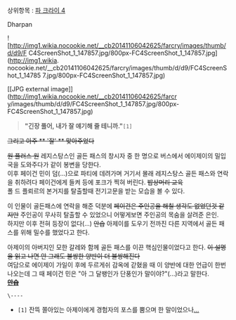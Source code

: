 상위항목 : [파 크라이 4](%ED%8C%8C%20%ED%81%AC%EB%9D%BC%EC%9D%B4%204.md)

Dharpan

![http://img1.wikia.nocookie.net/__cb20141106042625/farcry/images/thumb/d/d9/F
C4ScreenShot_1_147857.jpg/800px-FC4ScreenShot_1_147857.jpg](http://img1.wikia.
nocookie.net/__cb20141106042625/farcry/images/thumb/d/d9/FC4ScreenShot_1_14785
7.jpg/800px-FC4ScreenShot_1_147857.jpg)

[[JPG external image]](http://img1.wikia.nocookie.net/__cb20141106042625/farcr
y/images/thumb/d/d9/FC4ScreenShot_1_147857.jpg/800px-
FC4ScreenShot_1_147857.jpg)

> **"긴장 풀어, 내가 잘 얘기해 줄 테니까."**`[1]`

<del>그리고 아주 ** '잘' ** 맞아주었다</del>

<del>원 플러스 원</del> 레지스탕스인 골든 패스의 창시자 중 한 명으로 버스에서 에이제이의 밀입국을 도와주다가 같이 봉변을 당한다.  
이후 페이건 민이 덤(...)으로 파티에 데려가며 거기서 몰래 레지스탕스 골든 패스와 연락을 취하려다 페이건에게 들켜 등에 포크가 찍혀
버린다. <del>밥상머리 교육</del>  
폴 드 플뢰르의 본거지를 탈출할때 전기고문을 받는 모습을 볼 수 있다.

이 인물이 골든패스에 연락을 해준 덕분에 <del>페이건은 주인공을 해칠 생각도 없었던것 같지만</del> 주인공이 무사히 탈출할 수
있었으니 어떻게보면 주인공의 목숨을 살려준 은인.  
하지만 이후 전혀 등장이 없다(...) <del>안습</del> 아제이를 도우기 전까진 다른 지역에서 골든 패스를 위해 밀수를 했었다고
한다.

아제이의 아버지인 모한 갈레와 함께 골든 패스를 이끈 핵심인물이었다고 한다. <del>이 설명을 읽고 나면 안 그래도 불쌍한 양반이 더
불쌍해진다</del>  
여담으로 에이제이 가일이 후에 두르게쉬 감옥에 갇혔을 때 이 양반에 대한 언급이 한번 나오는데 그 때 페이건 민은 "아 그 달팽인가 단풍인가
말이야?"(...)라고 말한다.  
<del>**[안습](%EC%95%88%EC%8A%B5.md)**</del>

`\----`

  * `[1]` 잔뜩 쫄아있는 아제이에게 경험자의 포스를 뿜으며 한 말이었으나[...](%EB%A7%9D%ED%96%88%EC%96%B4%EC%9A%94.md)

